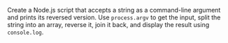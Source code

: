 Create a Node.js script that accepts a string as a command-line argument and prints its reversed version. Use `process.argv` to get the input, split the string into an array, reverse it, join it back, and display the result using `console.log`.
